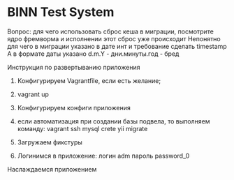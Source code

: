 BINN Test System
===============================

Вопрос: для чего использовать сброс кеша в миграции, 
посмотрите ядро фремворма и исполнении этот сброс уже происходит
Непонятно для чего в миграции указано в дате инт и требование сделать timestamp
А в формате даты указано d.m.Y - дни.минуты.год - бред 


Инструкция по развертыванию приложения
1. Конфигурируем Vagrantfile, если есть желание;

2. vagrant up

3. Конфигурируем конфиги приложения

4. если автоматизация при создании базы подвела, то
    выполняем команду:
    vagrant ssh
    mysql crete
    yii migrate

5. Загружаем фикстуры


6. Логинимся в приложение: 
логин adm
пароль password_0 

Наслаждаемся приложением